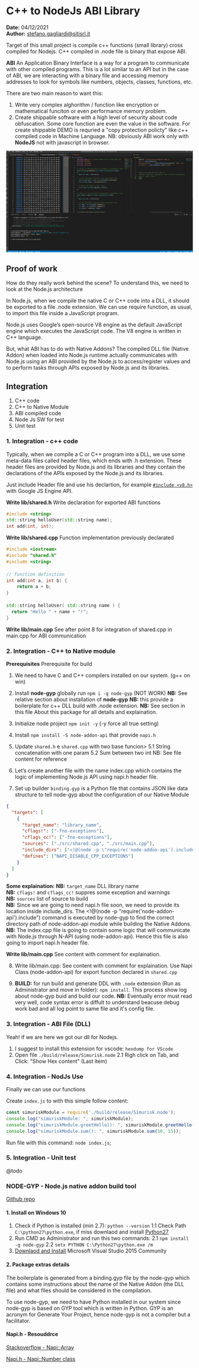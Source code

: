 # C++ to NodeJs ABI Library

**Date:** 04/12/2021  
**Author:** stefano.gagliardi@sitisrl.it  

Target of this small project is compile c++ functions (small library) cross
compiled for Nodejs. C++ compiled in .node file is binary that expose ABI.

**ABI**
An Application Binary Interface is a way for a program to communicate with other compiled programs. This is a lot similar to an API but in the case of ABI, we are interacting with a binary file and accessing memory addresses to look for symbols like numbers, objects, classes, functions, etc.

There are two main reason to want this:

1. Write very complex alghorithm / function like encryption or mathematical funciton or even performance memory problem.
2. Create shippable software with a high level of security about code obfuscation. Some core function are even the value in the software.
   For create shippable DEMO is requried a "copy protection policty" like c++ compiled code in Machine Language.
   NB: obviously ABI work only with **NodeJS** not with javascript in browser.

![Code Overview](https://github.com/StefanoGagliardi/022_cxx_to_node_abi/blob/main/doc/cxx_dump.PNG)

## Proof of work

How do they really work behind the scene? To understand this, we need to look at the Node.js architecture

In Node.js, when we compile the native C or C++ code into a DLL, it should be exported to a file .node extension. We can use require function, as usual, to import this file inside a JavaScript program.

Node.js uses Google’s open-source V8 engine as the default JavaScript engine which executes the JavaScript code. The V8 engine is written in C++ language.

But, what ABI has to do with Native Addons? The compiled DLL file (Native Addon) when loaded into Node.js runtime actually communicates with Node.js using an ABI provided by the Node.js to access/register values and to perform tasks through APIs exposed by Node.js and its libraries.

## Integration

1. C++ code
2. C++ to Native Module
3. ABI compiled code
4. Node Js SW for test
5. Unit test

### 1. Integration - c++ code

Typically, when we compile a C or C++ program into a DLL, we use some meta-data files called header files, which ends with .h extension.
These header files are provided by Node.js and its libraries and they contain the declarations of the APIs exposed by the Node.js and its libraries.

Just include Header file and use his declartion, for example [`#include <v8.h>`](https://github.com/nodejs/node/blob/master/deps/v8/include/v8.h) with Google JS Engine API.

**Write lib/shared.h**
Write declaration for exported ABI functions

```c++
#include <string>
std::string helloUser(std::string name);
int add(int, int);
```

**Write lib/shared.cpp**
Function implementation previously declarated

```c++
#include <iostream>
#include "shared.h"
#include <string>

// function definition
int add(int a, int b) {
    return a + b;
}

std::string helloUser( std::string name ) {
  return "Hello " + name + "!";
}
```

**Write lib/main.cpp**
See after point 8 for integration of shared.cpp in main.cpp for ABI communication

### 2. Integration - C++ to Native module

**Prerequisites**
Prerequisite for build

1. We need to have C and C++ compilers installed on our system. (g++ on win)

2. Install **node-gyp** globally run `npm i -g node-gyp` (NOT WORK)
   **NB:** See relative section about installation of **node-gyp**
   **NB:** this provide a boilerplate for c++ DLL build with .node extension.
   **NB:** See section in this file About this package for all details and explaination.

3. Initialize node project `npm init -y` (-y force all true setting)
4. Install `npm install -S node-addon-api` that provide `napi.h`
5. Update `shared.h` e `shared.cpp` with two base funcion>
   5.1 String concatenation with one param
   5.2 Sum between two int
   NB: See file content for reference
6. Let’s create another file with the name index.cpp which contains the logic of implementing Node.js API using napi.h header file.
7. Set up builder `binding.gyp` is a Python file that contains JSON like data structure to tell node-gyp about the configuration of our Native Module

```json
{
  "targets": [
    {
      "target_name": "library_name",
      "cflags!": ["-fno-exceptions"],
      "cflags_cc!": ["-fno-exceptions"],
      "sources": ["./src/shared.cpp", "./src/main.cpp"],
      "include_dirs": ["<!@(node -p \"require('node-addon-api').include\")"],
      "defines": ["NAPI_DISABLE_CPP_EXCEPTIONS"]
    }
  ]
}
```

**Some explaination:**
**NB:** `target_name` DLL library name  
**NB:** `cflags!` and `cflags_cc!` suppres some exception and warnings  
**NB:** `sources` list of source to build  
**NB:** Since we are going to need napi.h file soon, we need to provide its location inside include_dirs. The <!@(node -p \"require('node-addon-api').include\") command is executed by node-gyp to find the correct directory path of node-addon-api module while building the Native Addons.  
**NB:** The index.cpp file is going to contain some logic that will communicate with Node.js through N-API (using node-addon-api). Hence this file is also going to import napi.h header file.

**Write lib/main.cpp**
See content with comment for explaination.

8. Write lib/main.cpp:
   See content with comment for explaination.
   Use Napi Class (node-addon-api) for export function declared in `shared.cpp`

9. **BUILD:** for run build and generate DDL with `.node` extension (Run as Administrator and move in folder): `npm install`.
   This process show log about node-gyp buid and build  our code.
   **NB:** Eventually error must read very well, code syntax error is diffult to understand beacuse debug work bad and all log point
           to same file and it's config file.

### 3. Integration - ABI File (DLL)
Yeah! if we are here we got our dll for Nodejs.
1. I suggest to install this extension for vscode: `hexdump for VScode`
2. Open file `./build/release/Simurisk.node`
   2.1 Righ click on Tab, and Click: "Show Hex content" (Last item)

### 4. Integration - NodJs Use
Finally we can use our functions

Create `index.js` to with this simple follow content:
```js
const simuriskModule = require('./build/release/Simurisk.node');
console.log("simuriskModule: ", simuriskModule);
console.log("simuriskModule.greetHello(): ", simuriskModule.greetHello(" SPOLA "));
console.log("simuriskModule.sum(): ", simuriskModule.sum(10, 15));
```

Run file with this command: `node index.js`;

### 5. Integration - Unit test

@todo

### NODE-GYP - Node.js native addon build tool

[Github repo](https://github.com/nodejs/node-gyp)

#### 1. Install on Windows 10

1. Check if Python is installed (min 2.7): `python --version`
   1.1 Check Path `C:\python27\python.exe`, if miss downlaod and install [Python27](https://www.python.org/ftp/python/2.7.3/python-2.7.3.amd64.msi)
2. Run CMD as Administrator and run this two commands:
  2.1 `npm install -g node-gyp`
  2.2 `setx PYTHON C:\Python27\python.exe /m`
3. [Downlaod and Install](https://go.microsoft.com/fwlink/?LinkId=532606&amp;clcid=0x409) Microsoft Visual Studio 2015 Community

#### 2. Package extras details

The boilerplate is generated from a binding.gyp file by the node-gyp which contains some instructions about the name of the Native Addon (the DLL file) and what files should be considered in the compilation.

To use node-gyp, we need to have Python installed in our system since node-gyp is based on GYP tool which is written in Python. GYP is an acronym for Generate Your Project, hence node-gyp is not a compiler but a facilitator.

#### Napi.h - Resouddrce



[Stackoverflow - Napi::Array](https://stackoverflow.com/questions/59788339/calling-a-c-function-from-node-js-using-n-api)

[Napi.h - Napi::Number class](https://github.com/nodejs/node-addon-api/blob/main/napi.h#L466)
